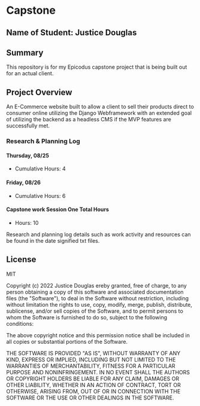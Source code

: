 # Capstone

## Name of Student: Justice Douglas
## Summary
This repository is for my Epicodus capstone project that is being built out for an actual client.
## Project Overview
An E-Commerce website built to allow a client to sell their products direct to consumer online utilizing the Django Webframework with an extended goal of utilizing the backend as a headless CMS if the MVP features are successfully met.
### Research & Planning Log
#### Thursday, 08/25
- Cumulative Hours: 4
#### Friday, 08/26
- Cumulative Hours: 6
#### Capstone work Session One Total Hours
- Hours: 10

Research and planning log details such as work activity and resources can be found in the date signified txt files.


## License

MIT

Copyright (c) 2022 Justice Douglas
ereby granted, free of charge, to any person obtaining a copy of this software and associated documentation files (the "Software"), to deal in the Software without restriction, including without limitation the rights to use, copy, modify, merge, publish, distribute, sublicense, and/or sell copies of the Software, and to permit persons to whom the Software is furnished to do so, subject to the following conditions:

The above copyright notice and this permission notice shall be included in all copies or substantial portions of the Software.

THE SOFTWARE IS PROVIDED "AS IS", WITHOUT WARRANTY OF ANY KIND, EXPRESS OR IMPLIED, INCLUDING BUT NOT LIMITED TO THE WARRANTIES OF MERCHANTABILITY, FITNESS FOR A PARTICULAR PURPOSE AND NONINFRINGEMENT. IN NO EVENT SHALL THE AUTHORS OR COPYRIGHT HOLDERS BE LIABLE FOR ANY CLAIM, DAMAGES OR OTHER LIABILITY, WHETHER IN AN ACTION OF CONTRACT, TORT OR OTHERWISE, ARISING FROM, OUT OF OR IN CONNECTION WITH THE SOFTWARE OR THE USE OR OTHER DEALINGS IN THE SOFTWARE.